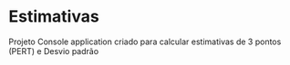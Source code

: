 # Estimativas
Projeto Console application criado para calcular estimativas de 3 pontos (PERT) e Desvio padrão
